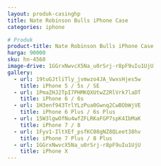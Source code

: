 ```yaml
---
layout: produk-casinghp
title: Nate Robinson Bulls iPhone Case
categories: iphone

# Produk
product-title: Nate Robinson Bulls iPhone Case
harga: 90000
sku: hn-4568
image-drive: 1GGrxNwvcX5Na_u0rSrj-r8pF9uIu1UjU
gallery:
  - url: 19tuGJtliTly_jvmwzo4JA_VwxsHjes5w
    title: iPhone 5 / 5s / SE
  - url: 1PmaZHJ2TpI7PHMKQXUtwZ2RlVrk7laDT
    title: iPhone 6 / 6s
  - url: 1H3enf943TrlYLzPua0Gwnq2CwBObWjVE
    title: iPhone 6 Plus / 6s Plus
  - url: 15W3lgwOfNu4wfZFLRKaFGP7spK4IbMaK
    title: iPhone 7 / 8
  - url: 1Fyv1-IltXEf_psfKC08gNZ8QLeet38hv
    title: iPhone 7 Plus / 8 Plus
  - url: 1GGrxNwvcX5Na_u0rSrj-r8pF9uIu1UjU
    title: iPhone X
---
```

